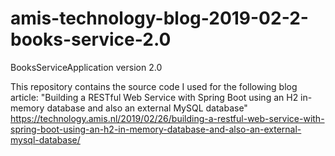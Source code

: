 # amis-technology-blog-2019-02-2-books-service-2.0
BooksServiceApplication version 2.0

This repository contains the source code I used for the following blog article:
"Building a RESTful Web Service with Spring Boot using an H2 in-memory database and also an external MySQL database"
https://technology.amis.nl/2019/02/26/building-a-restful-web-service-with-spring-boot-using-an-h2-in-memory-database-and-also-an-external-mysql-database/
